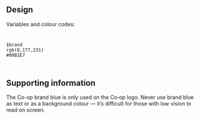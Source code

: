 <h2 id="design">Design</h2>
<p>Variables and colour codes:</p>
<code class="Code Code--lang-scss">
<pre>
$brand
rgb(0,177,231)
#00B1E7
</pre>
</code>
<h2 id="supporting-information">Supporting information</h2>
<p>The Co-op brand blue is only used on the Co‑op logo. Never use brand blue as text or as a background colour — it’s difficult for those with low vision to read on screen.</p>
